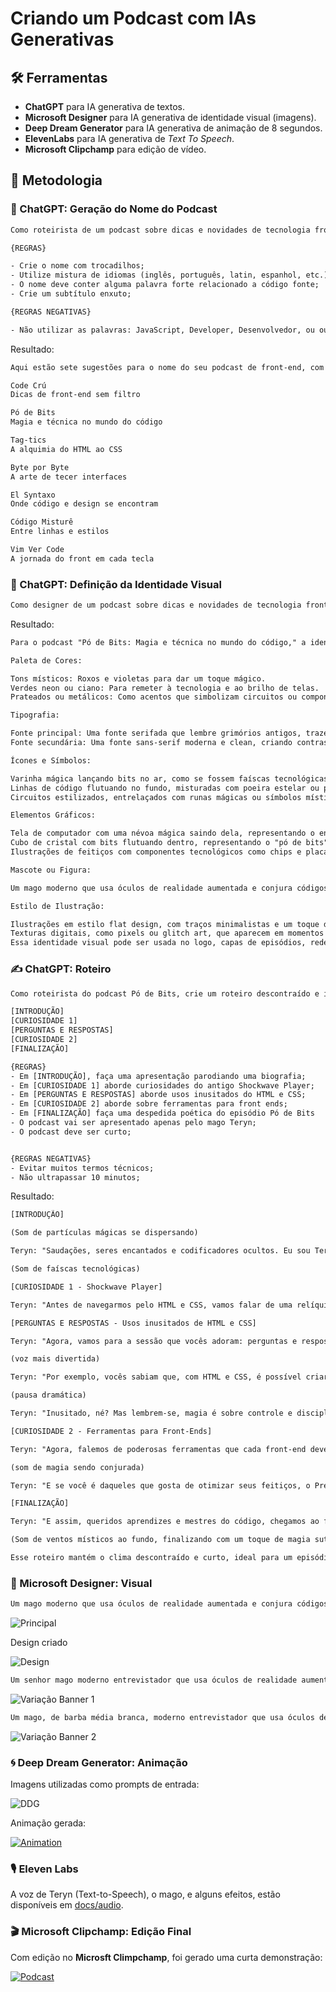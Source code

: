 # Criando um Podcast com IAs Generativas

## 🛠️ Ferramentas

- **ChatGPT** para IA generativa de textos.
- **Microsoft Designer** para IA generativa de identidade visual (imagens).
- **Deep Dream Generator** para IA generativa de animação de 8 segundos.
- **ElevenLabs** para IA generativa de *Text To Speech*.
- **Microsoft Clipchamp** para edição de vídeo.

## 🚀 Metodologia

### 📜 ChatGPT: Geração do Nome do Podcast

```txt
Como roteirista de um podcast sobre dicas e novidades de tecnologia front-end, sugira 7 nomes para um podcast de front end.

{REGRAS}

- Crie o nome com trocadilhos;
- Utilize mistura de idiomas (inglês, português, latin, espanhol, etc.);
- O nome deve conter alguma palavra forte relacionado a código fonte;
- Crie um subtítulo enxuto;

{REGRAS NEGATIVAS}

- Não utilizar as palavras: JavaScript, Developer, Desenvolvedor, ou outras palavras de bibliotecas/frameworks;
```

Resultado:

```txt
Aqui estão sete sugestões para o nome do seu podcast de front-end, com os trocadilhos e misturas de idiomas que você pediu:

Code Crú
Dicas de front-end sem filtro

Pó de Bits
Magia e técnica no mundo do código

Tag-tics
A alquimia do HTML ao CSS

Byte por Byte
A arte de tecer interfaces

El Syntaxo
Onde código e design se encontram

Código Misturê
Entre linhas e estilos

Vim Ver Code
A jornada do front em cada tecla
```

### 📐 ChatGPT: Definição da Identidade Visual

```txt
Como designer de um podcast sobre dicas e novidades de tecnologia front-end, sugira identidades visuais para o podcast Pó de Bits: Magia e técnica no mundo do código.
```

Resultado:

```txt
Para o podcast "Pó de Bits: Magia e técnica no mundo do código," a identidade visual pode combinar elementos de magia com tecnologia, criando uma atmosfera encantadora e técnica ao mesmo tempo. Aqui estão algumas ideias:

Paleta de Cores:

Tons místicos: Roxos e violetas para dar um toque mágico.
Verdes neon ou ciano: Para remeter à tecnologia e ao brilho de telas.
Prateados ou metálicos: Como acentos que simbolizam circuitos ou componentes tecnológicos.

Tipografia:

Fonte principal: Uma fonte serifada que lembre grimórios antigos, trazendo a ideia de feitiçaria.
Fonte secundária: Uma fonte sans-serif moderna e clean, criando contraste com o lado técnico.

Ícones e Símbolos:

Varinha mágica lançando bits no ar, como se fossem faíscas tecnológicas.
Linhas de código flutuando no fundo, misturadas com poeira estelar ou partículas brilhantes.
Circuitos estilizados, entrelaçados com runas mágicas ou símbolos místicos.

Elementos Gráficos:

Tela de computador com uma névoa mágica saindo dela, representando o encontro da magia com a tecnologia.
Cubo de cristal com bits flutuando dentro, representando o "pó de bits".
Ilustrações de feitiços com componentes tecnológicos como chips e placas de circuito.

Mascote ou Figura:

Um mago moderno que usa óculos de realidade aumentada e conjura códigos ao invés de feitiços, com uma estética futurista misturada com trajes clássicos de mago.

Estilo de Ilustração:

Ilustrações em estilo flat design, com traços minimalistas e um toque de sombreado para destacar os elementos mágicos e tecnológicos.
Texturas digitais, como pixels ou glitch art, que aparecem em momentos chave da identidade.
Essa identidade visual pode ser usada no logo, capas de episódios, redes sociais e outros materiais promocionais, criando uma marca que reflete tanto o lado técnico quanto a magia da programação.
```

### ✍️ ChatGPT: Roteiro

```txt
Como roteirista do podcast Pó de Bits, crie um roteiro descontraído e informativo no seguinte formato:

[INTRODUÇÃO]
[CURIOSIDADE 1]
[PERGUNTAS E RESPOSTAS]
[CURIOSIDADE 2]
[FINALIZAÇÃO]

{REGRAS}
- Em [INTRODUÇÃO], faça uma apresentação parodiando uma biografia;
- Em [CURIOSIDADE 1] aborde curiosidades do antigo Shockwave Player;
- Em [PERGUNTAS E RESPOSTAS] aborde usos inusitados do HTML e CSS;
- Em [CURIOSIDADE 2] aborde sobre ferramentas para front ends;
- Em [FINALIZAÇÃO] faça uma despedida poética do episódio Pó de Bits
- O podcast vai ser apresentado apenas pelo mago Teryn;
- O podcast deve ser curto;


{REGRAS NEGATIVAS}
- Evitar muitos termos técnicos;
- Não ultrapassar 10 minutos;
```

Resultado:

```txt
[INTRODUÇÃO]

(Som de partículas mágicas se dispersando)

Teryn: "Saudações, seres encantados e codificadores ocultos. Eu sou Teryn, o mago digital que conjura linhas de código e, às vezes, transforma bugs em pequenos feitiços de sabedoria. Nasci em uma linha de código perdida no tempo, cresci entre tabs e espaços, e hoje sou mestre das artes ocultas do front-end. Sejam bem-vindos ao 'Pó de Bits,' onde a magia e a técnica se encontram!"

(Som de faíscas tecnológicas)

[CURIOSIDADE 1 - Shockwave Player]

Teryn: "Antes de navegarmos pelo HTML e CSS, vamos falar de uma relíquia dos tempos arcanos: o Shockwave Player. Ah, sim, jovens aprendizes, houve uma época em que esse feitiço era essencial para dar vida às animações e aos jogos no navegador. Lançado nos longínquos anos 90, ele era como uma varinha mágica para os desenvolvedores. Mas assim como toda mágica tem seu limite, o Shockwave foi superado por novos feitiços, como o Flash, e hoje, resta apenas na memória daqueles que testemunharam sua era dourada."

[PERGUNTAS E RESPOSTAS - Usos inusitados de HTML e CSS]

Teryn: "Agora, vamos para a sessão que vocês adoram: perguntas e respostas! E hoje temos uma pergunta que veio de um ouvinte que se considera um alquimista do CSS: ‘É possível usar HTML e CSS de formas inusitadas?’ Ah, meus caros, o front-end está cheio de encantos inesperados!"

(voz mais divertida)

Teryn: "Por exemplo, vocês sabiam que, com HTML e CSS, é possível criar um jogo de xadrez completo? Só com essas linguagens! É como usar magia para transformar uma simples pedra em ouro! E tem mais: já vi front-ends criativos criarem relógios digitais, animações complexas, e até memes animados, tudo sem tocar em JavaScript!"

(pausa dramática)

Teryn: "Inusitado, né? Mas lembrem-se, magia é sobre controle e disciplina, não saiam por aí tentando transformar o CSS em uma poção de tempo, a menos que queiram brincar com forças que nem sempre podemos controlar!"

[CURIOSIDADE 2 - Ferramentas para Front-Ends]

Teryn: "Agora, falemos de poderosas ferramentas que cada front-end deveria ter em sua bolsa mágica. Uma delas é o Figma! Sim, é como ter uma varinha que permite desenhar interfaces mágicas com facilidade. Para conjurar design e código juntos, temos o Visual Studio Code — a espada afiada que corta qualquer bug ao meio."

(som de magia sendo conjurada)

Teryn: "E se você é daqueles que gosta de otimizar seus feitiços, o Prettier pode ajudar a manter seu código impecável, como um pergaminho bem escrito. Mas, meus queridos, cuidado para não se perder em tantas ferramentas... O verdadeiro mago sabe que a simplicidade também é uma forma de arte."

[FINALIZAÇÃO]

Teryn: "E assim, queridos aprendizes e mestres do código, chegamos ao fim de mais uma jornada pelo 'Pó de Bits.' Que suas linhas sejam leves como a brisa, e seus bugs, passageiros como um feitiço de curto alcance. Lembrem-se: o verdadeiro poder está nas pequenas partículas que formam o todo, nos bits que voam por entre as dimensões do front-end. Até o próximo encontro, onde a magia e a técnica se cruzam mais uma vez... Em cada linha, em cada pixel, há um pouco de magia esperando para ser conjurada."

(Som de ventos místicos ao fundo, finalizando com um toque de magia sutil)

Esse roteiro mantém o clima descontraído e curto, ideal para um episódio de menos de 10 minutos.
```

### 🎨 Microsoft Designer: Visual

```txt
Um mago moderno que usa óculos de realidade aumentada e conjura códigos ao invés de feitiços. Ilustrações em estilo flat design, com traços minimalistas e um toque de sombreado para destacar os elementos mágicos e tecnológicos. Tons roxos místicos, verdes cibernéticos e metálicos techs.
```

![Principal](./docs/imgs/Main.jpeg)

Design criado

![Design](./docs/imgs/PóDeBits.png)

```txt
Um senhor mago moderno entrevistador que usa óculos de realidade aumentada e conjura códigos ao invés de feitiços. Ilustrações em estilo flat design, com traços minimalistas e um toque de sombreado para destacar os elementos mágicos e tecnológicos. Tons roxos místicos, verdes cibernéticos e metálicos techs.
```

![Variação Banner 1](./docs/imgs/Pic01.jpeg)

```txt
Um mago, de barba média branca, moderno entrevistador que usa óculos de realidade aumentada e conjura códigos ao invés de feitiços. Ilustrações em estilo flat design, com traços minimalistas e um toque de sombreado para destacar os elementos mágicos e tecnológicos. Tons roxos místicos, verdes cibernéticos e metálicos techs
```

![Variação Banner 2](./docs/imgs/Pic02.jpeg)

### 🌀 Deep Dream Generator: Animação

Imagens utilizadas como prompts de entrada:

![DDG](./docs/imgs/DDG_Print.jpeg)

Animação gerada:

[![Animation](./docs/imgs/Podcasting.jpeg)](./out/Teryn.mp4)

### 🎙️ Eleven Labs

A voz de Teryn (Text-to-Speech), o mago, e alguns efeitos, estão disponíveis em [docs/audio](./docs/audio/).

### 🎬 Microsoft Clipchamp: Edição Final

Com edição no **Microsft Climpchamp**, foi gerado uma curta demonstração:

[![Podcast](./docs/imgs/Podcasting.jpeg)](./out/Pó%20de%20Bits%20‐%20Feito%20com%20o%20Clipchamp.mp4)
